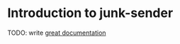 # Introduction to junk-sender

TODO: write [great documentation](http://jacobian.org/writing/what-to-write/)
